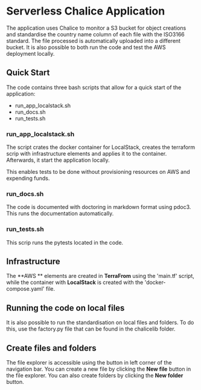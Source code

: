 # Serverless Chalice Application

The application uses Chalice to monitor a S3 bucket for object creations and standardise the country name column of each file with the ISO3166 standard. The file processed is automatically uploaded into a different bucket. It is also possible to both run the code and test the AWS deployment locally.

## Quick Start

The code contains three bash scripts that allow for a quick start of the application:

- run_app_localstack.sh
- run_docs.sh
- run_tests.sh

### run_app_localstack.sh
The script crates the docker container for LocalStack, creates the terraform scrip with infrastructure elements and applies it to the container. Afterwards, it start the application locally.

This enables tests to be done without provisioning resources on AWS and expending funds.

### run_docs.sh
The code is documented with doctoring in markdown format using pdoc3. This runs the documentation automatically.

### run_tests.sh
This scrip runs the pytests located in the code.


## Infrastructure 
The **AWS ** elements are created in **TerraFrom** using the 'main.tf' script, while the container with **LocalStack** is created with the 'docker-compose.yaml' file.

## Running the code on local files

It is also possible to run the standardisation on local files and folders. To do this, use the factory.py file that can be found in the chalicelib folder. 

## Create files and folders

The file explorer is accessible using the button in left corner of the navigation bar. You can create a new file by clicking the **New file** button in the file explorer. You can also create folders by clicking the **New folder** button.